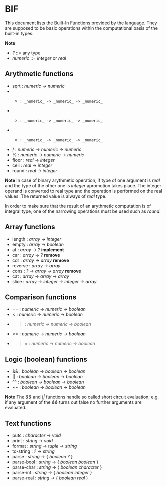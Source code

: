 BIF
===

This document lists the Built-In Functions provided by the language.
They are supposed to be basic operations within the computational basis of the built-in types.

**Note**
 - _?_ ::= any type
 - _numeric_ ::= _integer_ or _real_

Arythmetic functions
--------------------
 * sqrt  : _numeric_ -> _numeric_
 * +     : _numeric_ -> _numeric_ -> _numeric_
 * -     : _numeric_ -> _numeric_ -> _numeric_
 * *     : _numeric_ -> _numeric_ -> _numeric_
 * /     : _numeric_ -> _numeric_ -> _numeric_
 * %     : _numeric_ -> _numeric_ -> _numeric_
 * floor : _real_ -> _integer_
 * ceil  : _real_ -> _integer_
 * round : _real_ -> _integer_

**Note**
In case of binary arythmetic operation, if type of one argument is _real_ and the type of the other one is _integer_ apromotion takes place.
The integer operand is converted to real type and the operation is performed on the real values.
The returned value is always of _real_ type.

In order to make sure that the result of an arythmetic computation is of integral type, one of the narrowing operations must be used such as _round_.

Array functions
---------------
 * length  : _array_ -> _integer_
 * empty   : _array_ -> _boolean_
 * at      : _array_ -> _?_ **implement**
 * car     : _array_ -> _?_ **remove**
 * cdr     : _array_ -> _array_ **remove**
 * reverse : _array_ -> _array_
 * cons    : _?_ -> _array_ -> _array_ **remove**
 * cat     : _array_ -> _array_ -> _array_
 * slice   : _array_ -> _integer_ -> _integer_ -> _array_

Comparison functions
--------------------
 * == : _numeric_ -> _numeric_ -> _boolean_
 * <  : _numeric_ -> _numeric_ -> _boolean_
 * >  : _numeric_ -> _numeric_ -> _boolean_
 * <= : _numeric_ -> _numeric_ -> _boolean_
 * >= : _numeric_ -> _numeric_ -> _boolean_

Logic (boolean) functions
-------------------------
 * && : _boolean_ -> _boolean_ -> _boolean_
 * || : _boolean_ -> _boolean_ -> _boolean_
 * ^^ : _boolean_ -> _boolean_ -> _boolean_
 * ~~ : _boolean_ -> _boolean_ -> _boolean_

 **Note**
 The _&&_ and _||_ functions handle so called short circuit evaluation; e.g. if any argument of the _&&_ turns out false no further arguments are evaluated.

Text functions
--------------
 * putc         : _character_ -> _void_
 * print        : _string_ -> _void_
 * format       : _string_ -> _tuple_ -> _string_
 * to-string    : _?_ -> _string_
 * parse        : _string_ -> { _boolean_ _?_ }
 * parse-bool   : _string_ -> { _boolean_ _boolean_ }
 * parse-char   : _string_ -> { _boolean_ _character_ }
 * parse-int    : _string_ -> { _boolean_ _integer_ }
 * parse-real   : _string_ -> { _boolean_ _real_ }
